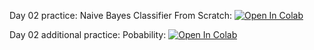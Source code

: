 Day 02 practice: Naive Bayes Classifier From Scratch: [![Open In Colab](https://colab.research.google.com/assets/colab-badge.svg)](https://colab.research.google.com/github/girafe-ai/madmo-basic/blob/madmo-basic-21-11/02_math_recap/day02_naive_bayes.ipynb)

Day 02 additional practice: Pobability: [![Open In Colab](https://colab.research.google.com/assets/colab-badge.svg)](https://colab.research.google.com/github/girafe-ai/madmo-basic/blob/madmo-basic-21-11/02_math_recap/day02_probability.ipynb)
